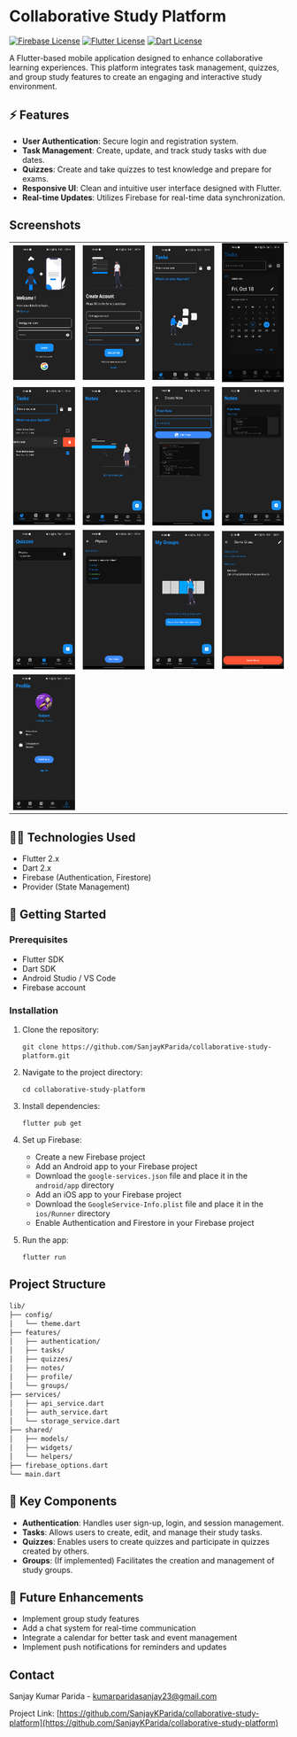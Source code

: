 # Collaborative Study Platform
[![Firebase License](https://img.shields.io/badge/firebase-ffca28?style=for-the-badge&logo=firebase&logoColor=black)](https://firebase.google.com/)
[![Flutter License](https://img.shields.io/badge/Flutter-02569B?style=for-the-badge&logo=flutter&logoColor=white)](https://flutter.dev/)
[![Dart License](https://img.shields.io/badge/Dart-0175C2?style=for-the-badge&logo=dart&logoColor=white)](https://dart.dev/)

A Flutter-based mobile application designed to enhance collaborative learning experiences. This platform integrates task management, quizzes, and group study features to create an engaging and interactive study environment.

## ⚡️ Features

- **User Authentication**: Secure login and registration system.
- **Task Management**: Create, update, and track study tasks with due dates.
- **Quizzes**: Create and take quizzes to test knowledge and prepare for exams.
- **Responsive UI**: Clean and intuitive user interface designed with Flutter.
- **Real-time Updates**: Utilizes Firebase for real-time data synchronization.

## Screenshots

<table>
  <tr>
    <td><img src="screenshots/1.png" width="180"/></td>
    <td><img src="screenshots/2.png" width="180"/></td>
    <td><img src="screenshots/3.png" width="180"/></td>
    <td><img src="screenshots/4.png" width="180"/></td>
  </tr>
  <tr>
    <td><img src="screenshots/5.png" width="180"/></td>
    <td><img src="screenshots/6.png" width="180"/></td>
    <td><img src="screenshots/7.png" width="180"/></td>
    <td><img src="screenshots/8.png" width="180"/></td>
  </tr>
  <tr>
    <td><img src="screenshots/9.png" width="180"/></td>
    <td><img src="screenshots/10.png" width="180"/></td>
    <td><img src="screenshots/11.png" width="180"/></td>
    <td><img src="screenshots/12.png" width="180"/></td>
  </tr>
  <tr>
    <td><img src="screenshots/13.png" width="180"/></td>
  </tr>
</table>

## 👩‍💻 Technologies Used

- Flutter 2.x
- Dart 2.x
- Firebase (Authentication, Firestore)
- Provider (State Management)

## 🚀 Getting Started

### Prerequisites

- Flutter SDK
- Dart SDK
- Android Studio / VS Code
- Firebase account

### Installation

1. Clone the repository:
   ```
   git clone https://github.com/SanjayKParida/collaborative-study-platform.git
   ```
2. Navigate to the project directory:
   ```
   cd collaborative-study-platform
   ```
3. Install dependencies:
   ```
   flutter pub get
   ```
4. Set up Firebase:
   - Create a new Firebase project
   - Add an Android app to your Firebase project
   - Download the `google-services.json` file and place it in the `android/app` directory
   - Add an iOS app to your Firebase project
   - Download the `GoogleService-Info.plist` file and place it in the `ios/Runner` directory
   - Enable Authentication and Firestore in your Firebase project

5. Run the app:
   ```
   flutter run
   ```

## Project Structure

```
lib/
├── config/
│   └── theme.dart
├── features/
│   ├── authentication/
│   ├── tasks/
│   ├── quizzes/
│   ├── notes/
│   ├── profile/
│   └── groups/
├── services/
│   ├── api_service.dart
│   ├── auth_service.dart
│   └── storage_service.dart
├── shared/
│   ├── models/
│   ├── widgets/
│   └── helpers/
├── firebase_options.dart
└── main.dart
```

## 🧠 Key Components

- **Authentication**: Handles user sign-up, login, and session management.
- **Tasks**: Allows users to create, edit, and manage their study tasks.
- **Quizzes**: Enables users to create quizzes and participate in quizzes created by others.
- **Groups**: (If implemented) Facilitates the creation and management of study groups.

## 🧣 Future Enhancements

- Implement group study features
- Add a chat system for real-time communication
- Integrate a calendar for better task and event management
- Implement push notifications for reminders and updates


## Contact

Sanjay Kumar Parida - [kumarparidasanjay23@gmail.com](mailto:kumarparidasanjay23@gmail.com)

Project Link: [https://github.com/SanjayKParida/collaborative-study-platform](https://github.com/SanjayKParida/collaborative-study-platform)
